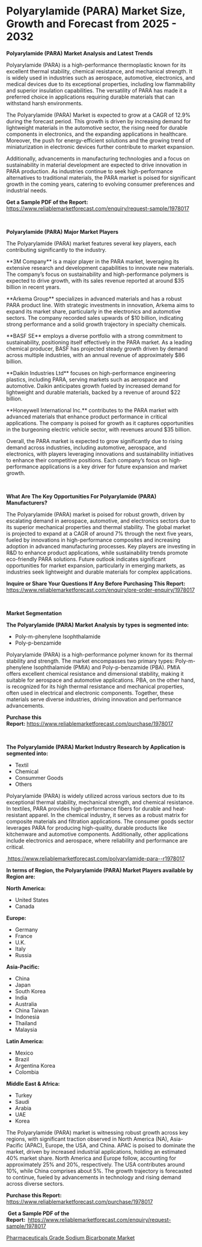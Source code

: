 <p><h1>Polyarylamide (PARA) Market Size, Growth and Forecast from 2025 - 2032</h1></p><p><strong>Polyarylamide (PARA) Market Analysis and Latest Trends</strong></p>
<p><p>Polyarylamide (PARA) is a high-performance thermoplastic known for its excellent thermal stability, chemical resistance, and mechanical strength. It is widely used in industries such as aerospace, automotive, electronics, and medical devices due to its exceptional properties, including low flammability and superior insulation capabilities. The versatility of PARA has made it a preferred choice in applications requiring durable materials that can withstand harsh environments.</p><p>The Polyarylamide (PARA) Market is expected to grow at a CAGR of 12.9% during the forecast period. This growth is driven by increasing demand for lightweight materials in the automotive sector, the rising need for durable components in electronics, and the expanding applications in healthcare. Moreover, the push for energy-efficient solutions and the growing trend of miniaturization in electronic devices further contribute to market expansion. </p><p>Additionally, advancements in manufacturing technologies and a focus on sustainability in material development are expected to drive innovation in PARA production. As industries continue to seek high-performance alternatives to traditional materials, the PARA market is poised for significant growth in the coming years, catering to evolving consumer preferences and industrial needs.</p></p>
<p><strong>Get a Sample PDF of the Report:&nbsp;</strong> <a href="https://www.reliablemarketforecast.com/enquiry/request-sample/1978017?utm_campaign=1903&utm_medium=2&utm_source=Github&utm_content=ia&utm_term=04022025&utm_id=polyarylamide-para">https://www.reliablemarketforecast.com/enquiry/request-sample/1978017</a></p>
<p>&nbsp;</p>
<p><strong>Polyarylamide (PARA) Major Market Players</strong></p>
<p><p>The Polyarylamide (PARA) market features several key players, each contributing significantly to the industry. </p><p>**3M Company** is a major player in the PARA market, leveraging its extensive research and development capabilities to innovate new materials. The company’s focus on sustainability and high-performance polymers is expected to drive growth, with its sales revenue reported at around $35 billion in recent years.</p><p>**Arkema Group** specializes in advanced materials and has a robust PARA product line. With strategic investments in innovation, Arkema aims to expand its market share, particularly in the electronics and automotive sectors. The company recorded sales upwards of $10 billion, indicating strong performance and a solid growth trajectory in specialty chemicals.</p><p>**BASF SE** employs a diverse portfolio with a strong commitment to sustainability, positioning itself effectively in the PARA market. As a leading chemical producer, BASF has projected steady growth driven by demand across multiple industries, with an annual revenue of approximately $86 billion.</p><p>**Daikin Industries Ltd** focuses on high-performance engineering plastics, including PARA, serving markets such as aerospace and automotive. Daikin anticipates growth fueled by increased demand for lightweight and durable materials, backed by a revenue of around $22 billion.</p><p>**Honeywell International Inc.** contributes to the PARA market with advanced materials that enhance product performance in critical applications. The company is poised for growth as it captures opportunities in the burgeoning electric vehicle sector, with revenues around $35 billion.</p><p>Overall, the PARA market is expected to grow significantly due to rising demand across industries, including automotive, aerospace, and electronics, with players leveraging innovations and sustainability initiatives to enhance their competitive positions. Each company’s focus on high-performance applications is a key driver for future expansion and market growth.</p></p>
<p>&nbsp;</p>
<p><strong>What Are The Key Opportunities For Polyarylamide (PARA) Manufacturers?</strong></p>
<p><p>The Polyarylamide (PARA) market is poised for robust growth, driven by escalating demand in aerospace, automotive, and electronics sectors due to its superior mechanical properties and thermal stability. The global market is projected to expand at a CAGR of around 7% through the next five years, fueled by innovations in high-performance composites and increasing adoption in advanced manufacturing processes. Key players are investing in R&D to enhance product applications, while sustainability trends promote eco-friendly PARA solutions. Future outlook indicates significant opportunities for market expansion, particularly in emerging markets, as industries seek lightweight and durable materials for complex applications.</p></p>
<p><strong>Inquire or Share Your Questions If Any Before Purchasing This Report:</strong> <a href="https://www.reliablemarketforecast.com/enquiry/pre-order-enquiry/1978017?utm_campaign=1903&utm_medium=2&utm_source=Github&utm_content=ia&utm_term=04022025&utm_id=polyarylamide-para">https://www.reliablemarketforecast.com/enquiry/pre-order-enquiry/1978017</a></p>
<p>&nbsp;</p>
<p><strong>Market Segmentation</strong></p>
<p><strong>The Polyarylamide (PARA) Market Analysis by types is segmented into:</strong></p>
<p><ul><li>Poly-m-phenylene Isophthalamide</li><li>Poly-p-benzamide</li></ul></p>
<p><p>Polyarylamide (PARA) is a high-performance polymer known for its thermal stability and strength. The market encompasses two primary types: Poly-m-phenylene Isophthalamide (PMIA) and Poly-p-benzamide (PBA). PMIA offers excellent chemical resistance and dimensional stability, making it suitable for aerospace and automotive applications. PBA, on the other hand, is recognized for its high thermal resistance and mechanical properties, often used in electrical and electronic components. Together, these materials serve diverse industries, driving innovation and performance advancements.</p></p>
<p><strong>Purchase this Report:&nbsp;</strong><a href="https://www.reliablemarketforecast.com/purchase/1978017?utm_campaign=1903&utm_medium=2&utm_source=Github&utm_content=ia&utm_term=04022025&utm_id=polyarylamide-para">https://www.reliablemarketforecast.com/purchase/1978017</a></p>
<p>&nbsp;</p>
<p><strong>The Polyarylamide (PARA) Market Industry Research by Application is segmented into:</strong></p>
<p><ul><li>Textil</li><li>Chemical</li><li>Consummer Goods</li><li>Others</li></ul></p>
<p><p>Polyarylamide (PARA) is widely utilized across various sectors due to its exceptional thermal stability, mechanical strength, and chemical resistance. In textiles, PARA provides high-performance fibers for durable and heat-resistant apparel. In the chemical industry, it serves as a robust matrix for composite materials and filtration applications. The consumer goods sector leverages PARA for producing high-quality, durable products like kitchenware and automotive components. Additionally, other applications include electronics and aerospace, where reliability and performance are critical.</p></p>
<p><a href="https://www.reliablemarketforecast.com/polyarylamide-para--r1978017?utm_campaign=1903&utm_medium=2&utm_source=Github&utm_content=ia&utm_term=04022025&utm_id=polyarylamide-para">&nbsp;https://www.reliablemarketforecast.com/polyarylamide-para--r1978017</a></p>
<p><strong>In terms of Region, the Polyarylamide (PARA) Market Players available by Region are:</strong></p>
<p>
    <p> <strong> North America: </strong>
        <ul>
            <li>United States</li>
            <li>Canada</li>
        </ul>
        </p> 
    <p> <strong> Europe: </strong>
        <ul>
            <li>Germany</li>
            <li>France</li>
            <li>U.K.</li>
            <li>Italy</li>
            <li>Russia</li>
        </ul>
        </p> 
    <p> <strong> Asia-Pacific: </strong>
        <ul>
            <li>China</li>
            <li>Japan</li>
            <li>South Korea</li>
            <li>India</li>
            <li>Australia</li>
            <li>China Taiwan</li>
            <li>Indonesia</li>
            <li>Thailand</li>
            <li>Malaysia</li>
        </ul>
        </p> 
    <p> <strong> Latin America: </strong>
        <ul>
            <li>Mexico</li>
            <li>Brazil</li>
            <li>Argentina Korea</li>
            <li>Colombia</li>
        </ul>
        </p> 
    <p> <strong> Middle East & Africa: </strong>
        <ul>
            <li>Turkey</li>
            <li>Saudi</li>
            <li>Arabia</li>
            <li>UAE</li>
            <li>Korea</li>
        </ul>
    </p>
    </p>
<p><p>The Polyarylamide (PARA) market is witnessing robust growth across key regions, with significant traction observed in North America (NA), Asia-Pacific (APAC), Europe, the USA, and China. APAC is poised to dominate the market, driven by increased industrial applications, holding an estimated 40% market share. North America and Europe follow, accounting for approximately 25% and 20%, respectively. The USA contributes around 10%, while China comprises about 5%. The growth trajectory is forecasted to continue, fueled by advancements in technology and rising demand across diverse sectors.</p></p>
<p><strong>Purchase this Report: </strong><a href="https://www.reliablemarketforecast.com/purchase/1978017?utm_campaign=1903&utm_medium=2&utm_source=Github&utm_content=ia&utm_term=04022025&utm_id=polyarylamide-para">https://www.reliablemarketforecast.com/purchase/1978017</a></p>
<p>&nbsp;<strong>Get a Sample PDF of the Report:&nbsp;&nbsp;</strong><a href="https://www.reliablemarketforecast.com/enquiry/request-sample/1978017?utm_campaign=1903&utm_medium=2&utm_source=Github&utm_content=ia&utm_term=04022025&utm_id=polyarylamide-para">https://www.reliablemarketforecast.com/enquiry/request-sample/1978017</a></p>
<p><strong></strong></p>
<p><p><a href="https://github.com/ashepherd82/Market-Research-Report-List-7/blob/main/pharmaceuticals-grade-sodium-bicarbonate-market.md?utm_campaign=1903&utm_medium=2&utm_source=Github&utm_content=ia&utm_term=04022025&utm_id=polyarylamide-para">Pharmaceuticals Grade Sodium Bicarbonate Market</a></p></p>
